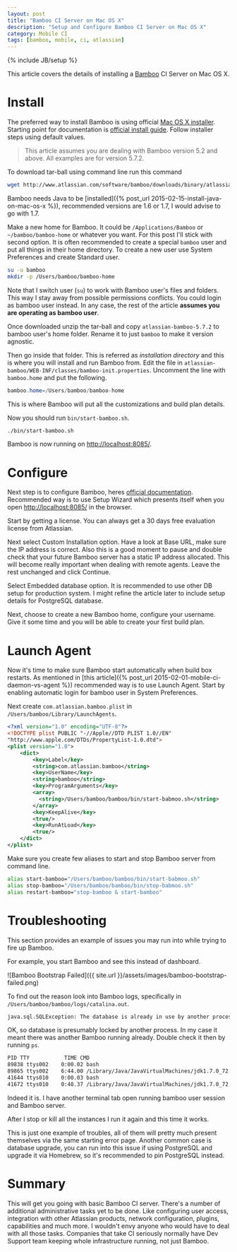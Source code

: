 ```yaml
---
layout: post
title: "Bamboo CI Server on Mac OS X"
description: "Setup and Configure Bamboo CI Server on Mac OS X"
category: Mobile CI
tags: [bamboo, mobile, ci, atlassian]
---
```

{% include JB/setup %}

This article covers the details of installing a [Bamboo](https://www.atlassian.com/software/bamboo) CI Server on Mac OS X.

<!--more-->

# Install

The preferred way to install Bamboo is using official [Mac OS X installer](https://www.atlassian.com/software/bamboo/download?os=mac). Starting point for documentation is [official install guide](https://confluence.atlassian.com/display/BAMBOO/Installing+Bamboo+on+Mac+OS+X). Follow installer steps using default values.

> This article assumes you are dealing with Bamboo version 5.2 and above. All examples are for version 5.7.2.

To download tar-ball using command line run this command

```bash
wget http://www.atlassian.com/software/bamboo/downloads/binary/atlassian-bamboo-5.7.2.tar.gz
```

Bamboo needs Java to be [installed]({% post_url 2015-02-15-install-java-on-mac-os-x %}), recommended versions are 1.6 or 1.7, I would advise to go with 1.7.

Make a new home for Bamboo. It could be `/Applications/Bamboo` or `~/bamboo/bamboo-home` or whatever you want. For this post I'll stick with second option. It is often recommended to create a special `bamboo` user and put all things in their home directory. To create a new user use System Preferences and create Standard user.

```bash
su -u bamboo
mkdir -p /Users/bamboo/bamboo-home
```

Note that I switch user (`su`) to work with Bamboo user's files and folders. This way I stay away from possible permissions conflicts. You could login as bamboo user instead. In any case, the rest of the article **assumes you are operating as bamboo user**.

Once downloaded unzip the tar-ball and copy `atlassian-bamboo-5.7.2` to bamboo user's home folder. Rename it to just `bamboo` to make it version agnostic.

Then go inside that folder. This is referred as _installation directory_ and this is where you will install and run Bamboo from. Edit the file in `atlassian-bamboo/WEB-INF/classes/bamboo-init.properties`. Uncomment the line with `bamboo.home` and put the following.

```java
bamboo.home=/Users/bamboo/bamboo-home
```

This is where Bamboo will put all the customizations and build plan details.

Now you should run `bin/start-bamboo.sh`.

```bash
./bin/start-bamboo.sh
```

Bamboo is now running on [http://localhost:8085/](http://localhost:8085/).

# Configure

Next step is to configure Bamboo, heres [official documentation](https://confluence.atlassian.com/display/BAMBOO/Running+the+Setup+Wizard). Recommended way is to use Setup Wizard which presents itself when you open [http://localhost:8085/](http://localhost:8085/) in the browser.

Start by getting a license. You can always get a 30 days free evaluation license from Atlassian.

Next select Custom Installation option. Have a look at Base URL, make sure the IP address is correct. Also this is a good moment to pause and double check that your future Bamboo server has a static IP address allocated. This will become really important when dealing with remote agents. Leave the rest unchanged and click Continue.

Select Embedded database option. It is recommended to use other DB setup for production system. I might refine the article later to include setup details for PostgreSQL database.

Next, choose to create a new Bamboo home, configure your username. Give it some time and you will be able to create your first build plan.

# Launch Agent

Now it's time to make sure Bamboo start automatically when build box restarts. As mentioned in [this article]({% post_url  2015-02-01-mobile-ci-daemon-vs-agent %}) recommended way is to use Launch Agent. Start by enabling automatic login for bamboo user in System Preferences.

Next create `com.atlassian.bamboo.plist` in `/Users/bamboo/Library/LaunchAgents`.

```xml
<?xml version="1.0" encoding="UTF-8"?>
<!DOCTYPE plist PUBLIC "-//Apple//DTD PLIST 1.0//EN"
"http://www.apple.com/DTDs/PropertyList-1.0.dtd">
<plist version="1.0">
    <dict>
        <key>Label</key>
        <string>com.atlassian.bamboo</string>
        <key>UserName</key>
        <string>bamboo</string>
        <key>ProgramArguments</key>
        <array>
          <string>/Users/bamboo/bamboo/bin/start-babmoo.sh</string>
        </array>
        <key>KeepAlive</key>
        <true/>
        <key>RunAtLoad</key>
        <true/>
    </dict>
</plist>
```

Make sure you create few aliases to start and stop Bamboo server from command line.

```bash
alias start-bamboo="/Users/bamboo/bamboo/bin/start-babmoo.sh"
alias stop-bamboo="/Users/bamboo/bamboo/bin/stop-babmoo.sh"
alias restart-bamboo="stop-bamboo & start-bamboo"
```

# Troubleshooting

This section provides an example of issues you may run into while trying to fire up Bamboo.

For example, you start Bamboo and see this instead of dashboard.

![Bamboo Bootstrap Failed]({{ site.url }}/assets/images/bamboo-bootstrap-failed.png)

To find out the reason look into Bamboo logs, specifically in `/Users/bamboo/bamboo/logs/catalina.out`.

```bash
java.sql.SQLException: The database is already in use by another process: org.hsqldb.persist.NIOLockFile@340c5c3c[file =/Users/bamboo/bamboo-home/database/defaultdb.lck, exists=true, locked=false, valid=false, fl =null]: java.lang.Exception: checkHeartbeat(): lock file [/Users/bamboo/bamboo-home/database/defaultdb.lck] is presumably locked by another process.
```

OK, so database is presumably locked by another process. In my case it meant there was another Bamboo running already. Double check it then by running `ps`.

```bash
PID TTY           TIME CMD
89838 ttys002    0:00.02 bash
89865 ttys002    6:44.00 /Library/Java/JavaVirtualMachines/jdk1.7.0_72.jdk/Contents/Home/bin/java -Djava.util.logging.config.file=/Users/bamboo/bamboo/conf/logging.properties -Djava.util.logging.
41644 ttys010    0:00.03 bash
41672 ttys010    0:40.37 /Library/Java/JavaVirtualMachines/jdk1.7.0_72.jdk/Contents/Home/bin/java -Djava.util.logging.config.file=/Users/bamboo/bamboo/conf/logging.properties -Djava.util.logging.
```

Indeed it is. I have another terminal tab open running bamboo user session and Bamboo server.

After I stop or kill all the instances I run it again and this time it works.

This is just one example of troubles, all of them will pretty much present themselves via the same starting error page. Another common case is database upgrade, you can run into this issue if using PostgreSQL and upgrade it via Homebrew, so it's recommended to pin PostgreSQL instead.

# Summary

This will get you going with basic Bamboo CI server. There's a number of additional administrative tasks yet to be done. Like configuring user access, integration with other Atlassian products, network configuration, plugins, capabilities and much more. I wouldn't envy anyone who would have to deal with all those tasks. Companies that take CI seriously normally have Dev Support team keeping whole infrastructure running, not just Bamboo.
